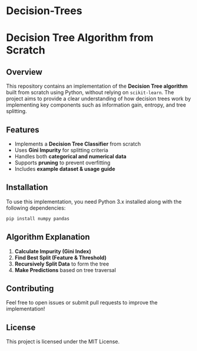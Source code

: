 # Decision-Trees
# Decision Tree Algorithm from Scratch

## Overview
This repository contains an implementation of the **Decision Tree algorithm** built from scratch using Python, without relying on `scikit-learn`. The project aims to provide a clear understanding of how decision trees work by implementing key components such as information gain, entropy, and tree splitting.

## Features
- Implements a **Decision Tree Classifier** from scratch
- Uses **Gini Impurity** for splitting criteria
- Handles both **categorical and numerical data**
- Supports **pruning** to prevent overfitting
- Includes **example dataset & usage guide**

## Installation
To use this implementation, you need Python 3.x installed along with the following dependencies:

```bash
pip install numpy pandas
```

## Algorithm Explanation
1. **Calculate Impurity (Gini Index)**
2. **Find Best Split (Feature & Threshold)**
3. **Recursively Split Data** to form the tree
4. **Make Predictions** based on tree traversal

## Contributing
Feel free to open issues or submit pull requests to improve the implementation!

## License
This project is licensed under the MIT License.

